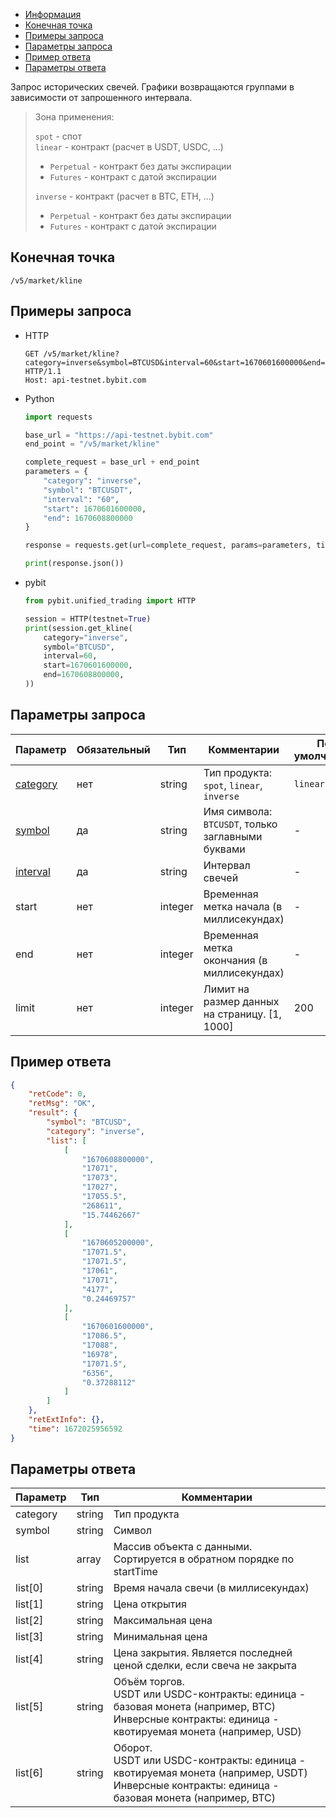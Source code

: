- [Информация](#информация)
- [Конечная точка](#конечная-точка)
- [Примеры запроса](#примеры-запроса)
- [Параметры запроса](#параметры-запроса)
- [Пример ответа](#пример-ответа)
- [Параметры ответа](#параметры-ответа)

<a id="информация"></a>

Запрос исторических свечей.
Графики возвращаются группами в зависимости от запрошенного интервала.

>Зона применения:  
>
>`spot` - спот  
>`linear` - контракт (расчет в USDT, USDC, ...)
>
> - `Perpetual` - контракт без даты экспирации
> - `Futures` - контракт с датой экспирации
>
>`inverse` - контракт (расчет в BTC, ETH, ...)
>
> - `Perpetual` - контракт без даты экспирации
> - `Futures` - контракт с датой экспирации

## Конечная точка

`/v5/market/kline`

<a id="примеры-запроса"></a>

## Примеры запроса

- HTTP

  ```http
  GET /v5/market/kline?category=inverse&symbol=BTCUSD&interval=60&start=1670601600000&end=1670608800000 HTTP/1.1
  Host: api-testnet.bybit.com
  ```

- Python

  ```python
  import requests

  base_url = "https://api-testnet.bybit.com"
  end_point = "/v5/market/kline"

  complete_request = base_url + end_point
  parameters = {
      "category": "inverse",
      "symbol": "BTCUSDT",
      "interval": "60",
      "start": 1670601600000,
      "end": 1670608800000
  }
  
  response = requests.get(url=complete_request, params=parameters, timeout=10)

  print(response.json())
  ```

- pybit

  ```python
  from pybit.unified_trading import HTTP
  
  session = HTTP(testnet=True)
  print(session.get_kline(
      category="inverse",
      symbol="BTCUSD",
      interval=60,
      start=1670601600000,
      end=1670608800000,
  ))
  ```

<a id="параметры-запроса"></a>

## Параметры запроса

|Параметр  	          	          	          	          	            |Обязательный  |Тип   	  |Комментарии                                         |По умолчанию|
|-----------------------------------------------------------------------|--------------|----------|----------------------------------------------------|------------|
|[category](<../19.Определения значений в запросах и ответах.md#category>)	|нет           |string    |Тип продукта: `spot`, `linear`, `inverse`           |`linear`      |
|[symbol](<../19.Определения значений в запросах и ответах.md#symbol>)	    |да            |string    |Имя символа: `BTCUSDT`, только заглавными буквами   |-           |
|[interval](<../19.Определения значений в запросах и ответах.md#interval>)    |да            |string    |Интервал свечей                                     |-           |
|start	       	          	          	          	          	        |нет           |integer   |Временная метка начала (в миллисекундах)                         |-           |
|end              	          	          	          	          	    |нет           |integer   |Временная метка окончания (в миллисекундах)                      |-           |
|limit	        	          	          	          	          	    |нет           |integer   |Лимит на размер данных на страницу. [1, 1000]       |200         |

<a id="пример-ответа"></a>

## Пример ответа

```json
{
    "retCode": 0,
    "retMsg": "OK",
    "result": {
        "symbol": "BTCUSD",
        "category": "inverse",
        "list": [
            [
                "1670608800000",
                "17071",
                "17073",
                "17027",
                "17055.5",
                "268611",
                "15.74462667"
            ],
            [
                "1670605200000",
                "17071.5",
                "17071.5",
                "17061",
                "17071",
                "4177",
                "0.24469757"
            ],
            [
                "1670601600000",
                "17086.5",
                "17088",
                "16978",
                "17071.5",
                "6356",
                "0.37288112"
            ]
        ]
    },
    "retExtInfo": {},
    "time": 1672025956592
}
```

<a id="параметры-ответа"></a>

## Параметры ответа

|Параметр  |Тип       |Комментарии                                                                                                                                              |
|----------|----------|---------------------------------------------------------------------------------------------------------------------------------------------------------|
|category  |string    |Тип продукта                                                                                                                                             |
|symbol    |string    |Символ                                                                                                                                                   |
|list      |array     |Массив объекта с данными.<br>Сортируется в обратном порядке по startTime                                                                       |
|list[0]   |string    |Время начала свечи (в миллисекундах)                                                                                                                                  |
|list[1]   |string    |Цена открытия                                                                                                                                            |
|list[2]   |string    |Максимальная цена                                                                                                                                        |
|list[3]   |string    |Минимальная цена                                                                                                                                         |
|list[4]   |string    |Цена закрытия. Является последней ценой сделки, если свеча не закрыта                                                                                    |
|list[5]   |string    |Объём торгов.<br>USDT или USDC-контракты: единица - базовая монета (например, BTC)<br>Инверсные контракты: единица - квотируемая монета (например, USD)  |
|list[6]   |string    |Оборот.<br>USDT или USDC-контракты: единица - квотируемая монета (например, USDT)<br>Инверсные контракты: единица - базовая монета (например, BTC)       |
